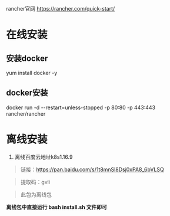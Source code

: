 rancher官网
https://rancher.com/quick-start/

# 在线安装
## 安装docker

yum install docker -y

## docker安装
docker run -d --restart=unless-stopped -p 80:80 -p 443:443 rancher/rancher

# 离线安装
1. 离线百度云地址k8s1.16.9

> 链接：https://pan.baidu.com/s/1t8mnSl8Dsj0xPA8_6bVLSQ 

> 提取码：gvli 

> 此包为离线包

**离线包中直接运行 bash install.sh 文件即可**